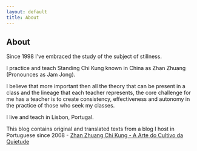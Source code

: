 ```yaml
---
layout: default
title: About
---
```

## About

Since 1998 I've embraced the study of the subject of stillness.

I practice and teach Standing Chi Kung known in China as Zhan Zhuang (Pronounces as Jam Jong).

I believe that more important then all the theory that can be present in
a class and the lineage that each teacher represents, the core challenge
for me has a teacher is to create consistency, effectiveness and autonomy
in the practice of those who seek my classes.

I live and teach in Lisbon, Portugal.

This blog contains original and translated texts from a blog I host in Portuguese since 2008 - [Zhan Zhuang Chi Kung - A Arte do Cultivo da Quietude](http://devagar.org)
